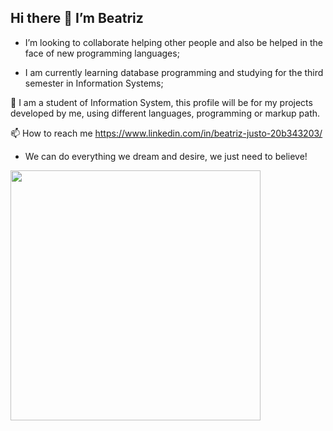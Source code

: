 <h2> Hi there 👋 I’m Beatriz</h2>

 - I’m looking to collaborate helping other people and also be helped in the face of new  programming languages;<br>

 - I am currently learning database programming and studying for the third semester in Information Systems;<br>

📌 I am a student of Information System, this profile will be for my projects developed by me, using different languages, programming or markup path.<br>

📫 How to reach me https://www.linkedin.com/in/beatriz-justo-20b343203/<br>

 - We can do everything we dream and desire, we just need to believe!<br>
 <img src="https://wallpaperaccess.com/full/7167569.png" margin-left="20px" width="400px"/>
 


